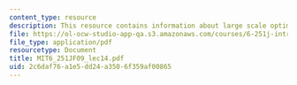 ```yaml
---
content_type: resource
description: This resource contains information about large scale optimization I.
file: https://ol-ocw-studio-app-qa.s3.amazonaws.com/courses/6-251j-introduction-to-mathematical-programming-fall-2009/2c6daf76a1e5dd24a3506f359af00865_MIT6_251JF09_lec14.pdf
file_type: application/pdf
resourcetype: Document
title: MIT6_251JF09_lec14.pdf
uid: 2c6daf76-a1e5-dd24-a350-6f359af00865
---
```

